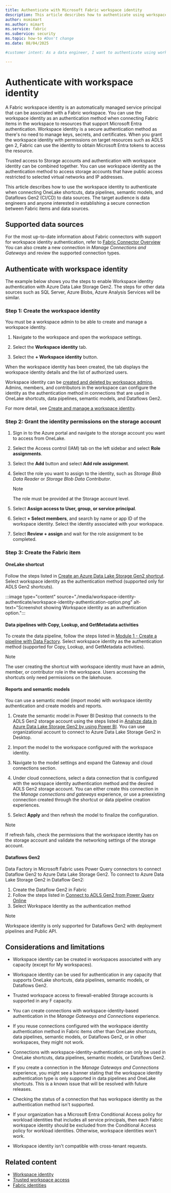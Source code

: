 ```yaml
---
title: Authenticate with Microsoft Fabric workspace identity
description: This article describes how to authenticate using workspace identity. 
author: msmimart
ms.author: mimart
ms.service: fabric
ms.subervice: security
ms.topic: how-to #Don't change
ms.date: 08/04/2025

#customer intent: As a data engineer, I want to authenticate using workspace identity so that my Fabric items can connect with data sources securely.

---
```


# Authenticate with workspace identity

A Fabric workspace identity is an automatically managed service principal that can be associated with a Fabric workspace. You can use the workspace identity as an authentication method when connecting Fabric items in the workspace to resources that support Microsoft Entra authentication. Workspace identity is a secure authentication method as there's no need to manage keys, secrets, and certificates. When you grant the workspace identity with permissions on target resources such as ADLS gen 2, Fabric can use the identity to obtain Microsoft Entra tokens to access the resource.

Trusted access to Storage accounts and authentication with workspace identity can be combined together. You can use workspace identity as the authentication method to access storage accounts that have public access restricted to selected virtual networks and IP addresses.

This article describes how to use the workspace identity to authenticate when connecting OneLake shortcuts, data pipelines, semantic models, and Dataflows Gen2 (CI/CD) to data sources. The target audience is data engineers and anyone interested in establishing a secure connection between Fabric items and data sources.

## Supported data sources
For the most up-to-date information about Fabric connectors with support for workspace identity authentication, refer to [Fabric Connector Overview](../data-factory/connector-overview.md)
You can also create a new connection in *Manage Connections and Gateways* and review the supported connection types.

## Authenticate with workspace identity
The example below shows you the steps to enable Workspace identity authentication with Azure Data Lake Storage Gen2. The steps for other data sources such as SQL Server, Azure Blobs, Azure Analysis Services will be similar.

### Step 1: Create the workspace identity

You must be a workspace admin to be able to create and manage a workspace identity.

1. Navigate to the workspace and open the workspace settings.

1. Select the **Workspace identity** tab.

1. Select the **+ Workspace identity** button.

When the workspace identity has been created, the tab displays the workspace identity details and the list of authorized users.

Workspace identity can be [created and deleted by workspace admins](./workspace-identity.md). Admins, members, and contributors in the workspace can configure the identity as the authentication method in connections that are used in OneLake shortcuts, data pipelines, semantic models, and Dataflows Gen2.

For more detail, see [Create and manage a workspace identity](./workspace-identity.md#create-and-manage-a-workspace-identity).

### Step 2: Grant the identity permissions on the storage account

1. Sign in to the Azure portal and navigate to the storage account you want to access from OneLake.

1. Select the Access control (IAM) tab on the left sidebar and select **Role assignments**.

1. Select the **Add** button and select **Add role assignment**.

1. Select the role you want to assign to the identity, such as *Storage Blob Data Reader* or *Storage Blob Data Contributor*.

    > [!NOTE]
    > The role must be provided at the Storage account level.

1. Select **Assign access to User, group, or service principal**.

1. Select **+ Select members**, and search by name or app ID of the workspace identity. Select the identity associated with your workspace.

1. Select **Review + assign** and wait for the role assignment to be completed.

### Step 3: Create the Fabric item

#### OneLake shortcut

Follow the steps listed in [Create an Azure Data Lake Storage Gen2 shortcut](../onelake/create-adls-shortcut.md#create-a-shortcut). Select workspace identity as the authentication method (supported only for ADLS Gen2 shortcuts).

:::image type="content" source="./media/workspace-identity-authenticate/workspace-identity-authentication-option.png" alt-text="Screenshot showing Workspace identity as an authentication option.":::

#### Data pipelines with Copy, Lookup, and GetMetadata activities

To create the data pipeline, follow the steps listed in [Module 1 - Create a pipeline with Data Factory](../data-factory/tutorial-end-to-end-pipeline.md). Select workspace identity as the authentication method (supported for Copy, Lookup, and GetMetadata activities).

> [!NOTE]
> The user creating the shortcut with workspace identity must have an admin, member, or contributor role in the workspace. Users accessing the shortcuts only need permissions on the lakehouse.

#### Reports and semantic models

You can use a semantic model (import mode) with workspace identity authentication and create models and reports.

1. Create the semantic model in Power BI Desktop that connects to the ADLS Gen2 storage account using the steps listed in [Analyze data in Azure Data Lake Storage Gen2 by using Power BI](/power-query/connectors/analyze-data-in-adls-gen2). You can use organizational account to connect to Azure Data Lake Storage Gen2 in Desktop.

1. Import the model to the workspace configured with the workspace identity.

1. Navigate to the model settings and expand the Gateway and cloud connections section.

1. Under cloud connections, select a data connection that is configured with the workspace identity authentication method and the desired ADLS Gen2 storage account. You can either create this connection in the *Manage connections and gateways* experience, or use a preexisting connection created through the shortcut or data pipeline creation experiences.

1. Select **Apply** and then refresh the model to finalize the configuration.

> [!NOTE]
> If refresh fails, check the permissions that the workspace identity has on the storage account and validate the networking settings of the storage account.

#### Dataflows Gen2 
Data Factory in Microsoft Fabric uses Power Query connectors to connect Dataflow Gen2 to Azure Data Lake Storage Gen2. To connect to Azure Data Lake Storage Gen2 in Dataflow Gen2: 
1. Create the Dataflow Gen2 in Fabric
2. Follow the steps listed in [Connect to ADLS Gen2 from Power Query Online](/power-query/connectors/data-lake-storage#connect-to-azure-data-lake-storage-gen2-from-power-query-online)
3. Select Workspace Identity as the authentication method
   
> [!NOTE]
> Workspace identity is only supported for Dataflows Gen2 with deployment pipelines and Public API.


## Considerations and limitations

* Workspace identity can be created in workspaces associated with any capacity (except for My workspaces).
  
* Workspace identity can be used for authentication in any capacity that supports OneLake shortcuts, data pipelines, semantic models, or Dataflows Gen2.

* Trusted workspace access to firewall-enabled Storage accounts is supported in any F capacity.

* You can create connections with workspace-identity-based authentication in the *Manage Gateways and Connections* experience.

* If you reuse connections configured with the workspace identity authentication method in Fabric items other than OneLake shortcuts, data pipelines, semantic models, or Dataflows Gen2, or in other workspaces, they might not work.

* Connections with workspace-identity-authentication can only be used in OneLake shortcuts, data pipelines, semantic models, or Dataflows Gen2.

* If you create a connection in the *Manage Gateways and Connections* experience, you might see a banner stating that the workspace identity authentication type is only supported in data pipelines and OneLake shortcuts. This is a known issue that will be resolved with future releases.

* Checking the status of a connection that has workspace identity as the authentication method isn't supported.

* If your organization has a Microsoft Entra Conditional Access policy for workload identities that includes all service principals, then each Fabric workspace identity should be excluded from the Conditional Access policy for workload identities. Otherwise, workspace identities won't work.

* Workspace identity isn't compatible with cross-tenant requests.

## Related content

* [Workspace identity](./workspace-identity.md)
* [Trusted workspace access](./security-trusted-workspace-access.md)
* [Fabric identities](../admin/fabric-identities-manage.md)
